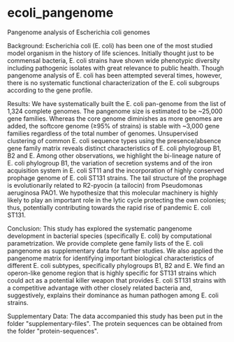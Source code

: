 # ecoli_pangenome
Pangenome analysis of Escherichia coli genomes

Background: 
Escherichia coli (E. coli) has been one of the most studied model organism in the history of life sciences. Initially thought just to be commensal bacteria, E. coli strains have shown wide phenotypic diversity including pathogenic isolates with great relevance to public health. Though pangenome analysis of E. coli has been attempted several times, however, there is no systematic functional characterization of the E. coli subgroups according to the gene profile. 

Results:
We have systematically built the E. coli pan-genome from the list of 1,324 complete genomes. The pangenome size is estimated to be ~25,000 gene families. Whereas the core genome diminishes as more genomes are added, the softcore genome (≥95% of strains) is stable with ~3,000 gene families regardless of the total number of genomes. Unsupervised clustering of common E. coli sequence types using the presence/absence gene family matrix reveals distinct characteristics of E. coli phylogroup B1, B2 and E.  Among other observations, we highlight the bi-lineage nature of E. coli phylogroup B1, the variation of secretion systems and of the iron acquisition system in E. coli ST11 and the incorporation of highly conserved prophage genome of E. coli ST131 strains. The tail structure of the prophage is evolutionarily related to R2-pyocin (a tailocin) from Pseudomonas aeruginosa PAO1. We hypothesize that this molecular machinery is highly likely to play an important role in the lytic cycle protecting the own colonies; thus, potentially contributing towards the rapid rise of pandemic E. coli ST131.

Conclusion:
This study has explored the systematic pangenome development in bacterial species (specifically E. coli) by computational parametrization. We provide complete gene family lists of the E. coli pangenome as supplementary data for further studies. We also applied the pangenome matrix for identifying important biological characteristics of different E. coli subtypes, specifically phylogroups B1, B2 and E. We find an operon-like genome region that is highly specific for ST131 strains which could act as a potential killer weapon that provides E. coli ST131 strains with a competitive advantage with other closely related bacteria and, suggestively, explains their dominance as human pathogen among E. coli strains. 

Supplementary Data:
The data accompanied this study has been put in the folder "supplementary-files". 
The protein sequences can be obtained from the folder "protein-sequences".

